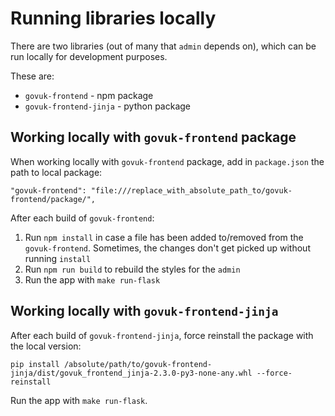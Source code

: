# Running libraries locally

There are two libraries (out of many that `admin` depends on), which can be run locally for development purposes.

These are:

* `govuk-frontend` - npm package
* `govuk-frontend-jinja` - python package

## Working locally with `govuk-frontend` package

When working locally with `govuk-frontend` package, add in `package.json` the path to local package:

```
"govuk-frontend": "file:///replace_with_absolute_path_to/govuk-frontend/package/",
```

After each build of `govuk-frontend`:
1. Run `npm install` in case a file has been added to/removed from the `govuk-frontend`. Sometimes, the changes don't get picked up without running `install`
1. Run `npm run build` to rebuild the styles for the `admin`
1. Run the app with `make run-flask`

## Working locally with `govuk-frontend-jinja`

After each build of `govuk-frontend-jinja`, force reinstall the package with the local version:

```
pip install /absolute/path/to/govuk-frontend-jinja/dist/govuk_frontend_jinja-2.3.0-py3-none-any.whl --force-reinstall
```

Run the app with `make run-flask`.